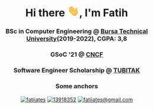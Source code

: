 <h1 align="center">Hi there <img width="32" src="https://raw.githubusercontent.com/fatiiates/fatiiates/main/wave.gif"/>, I'm Fatih</h1>
<h3 align="center">BSc in Computer Engineering @ <a href="https://btu.edu.tr/" target="_blank">Bursa Technical University</a>(2019-2022), CGPA: 3,8</h3>
<h3 align="center">GSoC '21 @ <a href="https://www.cncf.io/" target="_blank">CNCF</a></h3>

<h3 align="center" >
   Software Engineer Scholarship @ <a href="https://www.tubitak.gov.tr/en" target="_blank">TUBITAK</a>
</h3>

<h3 align="center">Some anchors</h3>
<p align="center">
<a href="https://linkedin.com/in/fatiiates" title="fatiiates" target="_blank"><img align="center" src="https://cdn.jsdelivr.net/npm/simple-icons@3.0.1/icons/linkedin.svg" alt="fatiiates" height="30" width="40" /></a>
<a href="https://stackoverflow.com/users/13918352" title="13918352" target="_blank"><img align="center" src="https://cdn.jsdelivr.net/npm/simple-icons@3.0.1/icons/stackoverflow.svg" alt="13918352" height="30" width="40" /></a>
   <a href="mailto:fatiiates@gmail.com" title="fatiiates@gmail.com" target="_blank"><img align="center" src="https://cdn.jsdelivr.net/npm/simple-icons@3.0.1/icons/gmail.svg" alt="fatiiates@gmail.com" height="30" width="40" /></a>
</p>

